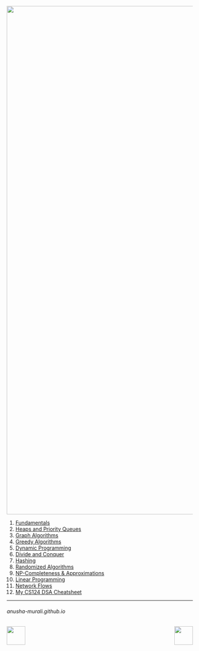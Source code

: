 
<p align="center">
<img width="1372" alt="cs124_title2" src="https://github.com/user-attachments/assets/1b41d6da-55f5-4a74-ab35-596e91535eaa" />
</p>

1. [Fundamentals](./fundamentals.md)
2. [Heaps and Priority Queues](./heaps.md)
3. [Graph Algorithms](./graph.md)
4. [Greedy Algorithms](./greedy.md)
5. [Dynamic Programming](./dp.md)
6. [Divide and Conquer](./dc.md)
7. [Hashing](./hashing.md)
8. [Randomized Algorithms](./randomized_algos.md)
9. [NP-Completeness & Approximations](./np.md)
10. [Linear Programming](./lp.md)
11.  [Network Flows](./network_flows.md)
12.  [My CS124 DSA Cheatsheet](./cs124_cheatsheet.md)





* * *
###### anusha-murali.github.io

<img src="https://github.com/anusha-murali/anusha-murali.github.io/assets/111596338/639243aa-2857-4595-a65a-7852762bb002" width="50" height="50" align="left">

[<img src="https://github.com/user-attachments/assets/989cfb30-4fb8-40f8-a812-8a054869aa32" width="50" height="50" align="right">](../index.md)
